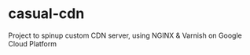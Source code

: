 # casual-cdn
Project to spinup custom CDN server, using NGINX &amp; Varnish on Google Cloud Platform
